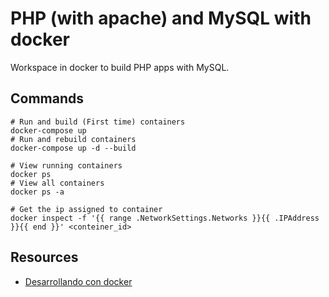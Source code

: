 # PHP (with apache) and MySQL with docker

Workspace in docker to build PHP apps with MySQL.

## Commands

```docker
# Run and build (First time) containers
docker-compose up
# Run and rebuild containers
docker-compose up -d --build
```

```docker
# View running containers
docker ps
# View all containers
docker ps -a
```

```docker
# Get the ip assigned to container
docker inspect -f '{{ range .NetworkSettings.Networks }}{{ .IPAddress }}{{ end }}' <conteiner_id>
```

## Resources
 * [Desarrollando con docker](https://blog.irontec.com/desarrollando-con-docker/)
